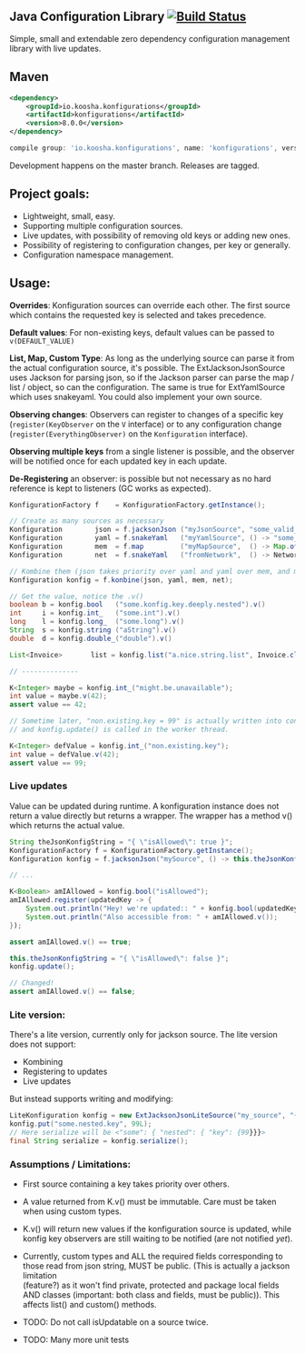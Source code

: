 ## Java Configuration Library [![Build Status](https://travis-ci.org/hkoosha/konfigurations.svg?branch=master)](https://travis-ci.org/hkoosha/konfigurations)

Simple, small and extendable zero dependency configuration management library with live updates.

## Maven

```xml
<dependency>
    <groupId>io.koosha.konfigurations</groupId>
    <artifactId>konfigurations</artifactId>
    <version>8.0.0</version>
</dependency>
```

```groovy
compile group: 'io.koosha.konfigurations', name: 'konfigurations', version: '8.0.0'
```

Development happens on the master branch. Releases are tagged. 


## Project goals:

- Lightweight, small, easy.
- Supporting multiple configuration sources.
- Live updates, with possibility of removing old keys or adding new ones.
- Possibility of registering to configuration changes, per key or generally.
- Configuration namespace management.

## Usage:

**Overrides**: Konfiguration sources can override each other. The first source 
which contains the requested key is selected and takes precedence.

**Default values**: For non-existing keys, default values can be passed to 
`v(DEFAULT_VALUE)`

**List, Map, Custom Type**: As long as the underlying source can parse it from 
the actual configuration source, it's possible. The ExtJacksonJsonSource uses 
Jackson for parsing json, so if the Jackson parser can parse the map / list /
object, so can the configuration. The same is true for ExtYamlSource which
uses snakeyaml. You could also implement your own source.

**Observing changes**: Observers can register to changes of a specific key 
(`register(KeyObserver` on the `V` interface) or to any configuration change 
(`register(EverythingObserver)` on the `Konfiguration` interface). 

**Observing multiple keys** from a single listener is possible, and the 
observer will be notified once for each updated key in each update. 

**De-Registering** an observer: is possible but not necessary as no hard 
reference is kept to listeners (GC works as expected).

```java
KonfigurationFactory f    = KonfigurationFactory.getInstance();

// Create as many sources as necessary
Konfiguration        json = f.jacksonJson ("myJsonSource", "some_valid_json...");
Konfiguration        yaml = f.snakeYaml   ("myYamlSource", () -> "some_valid_yaml_provider");
Konfiguration        mem  = f.map         ("myMapSource",  () -> Map.of(foo, bar, baz, quo));
Konfiguration        net  = f.snakeYaml   ("fromNetwork",  () -> NetworkUtil.httpGet("http://example.com/endpoint/config.yaml?token=hahaha"));

// Kombine them (json takes priority over yaml and yaml over mem, and mem over net).
Konfiguration konfig = f.konbine(json, yaml, mem, net);

// Get the value, notice the .v()
boolean b = konfig.bool   ("some.konfig.key.deeply.nested").v()
int     i = konfig.int_   ("some.int").v()
long    l = konfig.long_  ("some.long").v()
String  s = konfig.string ("aString").v()
double  d = konfig.double_("double").v()

List<Invoice>       list = konfig.list("a.nice.string.list", Invoice.class).v()

// --------------

K<Integer> maybe = konfig.int_("might.be.unavailable");
int value = maybe.v(42);
assert value == 42;

// Sometime later, "non.existing.key = 99" is actually written into config source,
// and konfig.update() is called in the worker thread.

K<Integer> defValue = konfig.int_("non.existing.key");
int value = defValue.v(42);
assert value == 99;

```

### Live updates

Value can be updated during runtime. A konfiguration instance does not return
a value directly but returns a wrapper. The wrapper has a method v() which
returns the actual value.

```java
String theJsonKonfigString = "{ \"isAllowed\": true }";
KonfigurationFactory f = KonfigurationFactory.getInstance();
Konfiguration konfig = f.jacksonJson("mySource", () -> this.theJsonKonfigString);

// ...

K<Boolean> amIAllowed = konfig.bool("isAllowed");
amIAllowed.register(updatedKey -> {
    System.out.println("Hey! we're updated:: " + konfig.bool(updatedKey)));
    System.out.println("Also accessible from: " + amIAllowed.v());
});

assert amIAllowed.v() == true;

this.theJsonKonfigString = "{ \"isAllowed\": false }";
konfig.update(); 

// Changed!
assert amIAllowed.v() == false;

```


### Lite version:
There's a lite version, currently only for jackson source. The lite version
does not support:

- Kombining
- Registering to updates
- Live updates

But instead supports writing and modifying:

```java
LiteKonfiguration konfig = new ExtJacksonJsonLiteSource("my_source", "{}");
konfig.put("some.nested.key", 99L);
// Here serialize will be <"some": { "nested": { "key": {99}}}>
final String serialize = konfig.serialize();
```

### Assumptions / Limitations:
 - First source containing a key takes priority over others.

 - A value returned from K.v() must be immutable. Care must be taken
   when using custom types.

 - K.v() will return new values if the konfiguration source is updated,
   while konfig key observers are still waiting to be notified (are not 
   notified *yet*).

 - Currently, custom types and ALL the required fields corresponding to those
   read from json string, MUST be public. (This is actually a jackson limitation  
   (feature?) as it won't find private, protected and package local fields AND 
   classes (important: both class and fields, must be public)). This affects 
   list() and custom() methods.

 - TODO: Do not call isUpdatable on a source twice.

 - TODO: Many more unit tests
